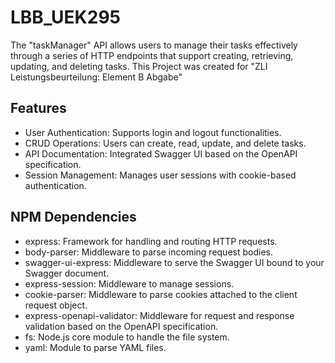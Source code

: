 # LBB_UEK295
The "taskManager" API allows users to manage their tasks effectively through a series of HTTP endpoints that support creating, retrieving, updating, and deleting tasks. This Project was created for "ZLI 
Leistungsbeurteilung: Element B Abgabe"
## Features
+ User Authentication: Supports login and logout functionalities.
+ CRUD Operations: Users can create, read, update, and delete tasks.
+ API Documentation: Integrated Swagger UI based on the OpenAPI specification.
+ Session Management: Manages user sessions with cookie-based authentication.
## NPM Dependencies
+ express: Framework for handling and routing HTTP requests.
+ body-parser: Middleware to parse incoming request bodies.
+ swagger-ui-express: Middleware to serve the Swagger UI bound to your Swagger document.
+ express-session: Middleware to manage sessions.
+ cookie-parser: Middleware to parse cookies attached to the client request object.
+ express-openapi-validator: Middleware for request and response validation based on the OpenAPI specification.
+ fs: Node.js core module to handle the file system.
+ yaml: Module to parse YAML files.